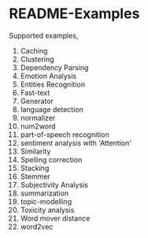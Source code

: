 # README-Examples

Supported examples,

1. Caching
2. Clustering
3. Dependency Parsing
4. Emotion Analysis
5. Entities Recognition
6. Fast-text
7. Generator
8. language detection
9. normalizer
10. num2word
11. part-of-speech recognition
12. sentiment analysis with 'Attention'
13. Similarity
14. Spelling correction
15. Stacking
16. Stemmer
17. Subjectivity Analysis
18. summarization
19. topic-modelling
20. Toxicity analysis
21. Word mover distance
22. word2vec
